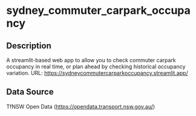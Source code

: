 # sydney_commuter_carpark_occupancy
## Description
A streamlit-based web app to allow you to check commuter carpark occupancy in real time, or plan ahead by checking historical occupancy variation.
URL: https://sydneycommutercarparkoccupancy.streamlit.app/
## Data Source
TfNSW Open Data (https://opendata.transport.nsw.gov.au/)
